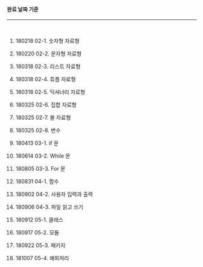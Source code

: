 #### 완료 날짜 기준

---

<br/>

1. 180218 02-1. 숫자형 자료형
2. 180220 02-2. 문자형 자료형
3. 180318 02-3. 리스트 자료형
4. 180318 02-4. 튜플 자료형
5. 180318 02-5. 딕셔너리 자료형
6. 180325 02-6. 집합 자료형
7. 180325 02-7. 불 자료형
8. 180325 02-8. 변수
9. 180413 03-1. if 문 
10. 180614 03-2. While 문 
11. 180805 03-3. For 문 
12. 180831 04-1. 함수 
13. 180902 04-2. 사용자 입력과 출력
14. 180906 04-3. 파일 읽고 쓰기
15. 180912 05-1. 클래스
16. 180917 05-2. 모듈
17. 180922 05-3. 패키지

18. 181007 05-4. 예외처리